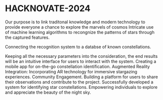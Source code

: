 # HACKNOVATE-2024
Our purpose is to link traditonal knowledge and modern technology to provide everyone a chance to explore the marvels of cosmos
Intricate use of machine learning algorithms to recongnize the patterns of stars through the captured features.

Connecting the recognition system to a databse of known constellations.

Keeping all the necessary parameters into the consideration, the end results will be an intuitive interface for users to interact with the system.
Creating a mobile app for on-the-go constellation identification.
Augmented Reality Integration:
Incorporating AR technology for immersive stargazing experiences.
Community Engagement.
Building a platform for users to share their observations and contribute to the project.
Successfully developed a system for identifying star constellations.
Empowering individuals to explore and appreciate the beauty of the night sky.


